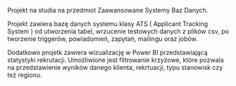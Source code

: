 Projekt na studia na przedmiot Zaawansowane Systemy Baz Danych.

Projekt zawiera bazę danych systemu klasy ATS ( Applicant Tracking System ) od utworzenia tabel, wrzucenie testowych danych z plików csv, po tworzenie triggerów, powiadomień, zapytań, mailingu oraz jobów. 

Dodatkowo projetk zawiera wizualizację w Power BI przedstawiającą statystyki rekrutacji. Umożliwione jest filtrowanie krzyżowe, które pozwala na przedstawienie wyników danego klienta, rekrtuacji, typu stanowisk czy też regionu. 
